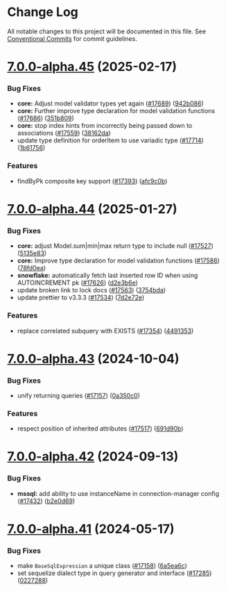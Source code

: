 # Change Log

All notable changes to this project will be documented in this file.
See [Conventional Commits](https://conventionalcommits.org) for commit guidelines.

# [7.0.0-alpha.45](https://github.com/sequelize/sequelize/compare/v7.0.0-alpha.44...v7.0.0-alpha.45) (2025-02-17)

### Bug Fixes

- **core:** Adjust model validator types yet again ([#17689](https://github.com/sequelize/sequelize/issues/17689)) ([942b086](https://github.com/sequelize/sequelize/commit/942b086ee91e37e4870602abf800c4f70e878b3f))
- **core:** Further improve type declaration for model validation functions ([#17686](https://github.com/sequelize/sequelize/issues/17686)) ([351b809](https://github.com/sequelize/sequelize/commit/351b8095932b6f7c81d4a4bf0564ba9cf1ea774e))
- **core:** stop index hints from incorrectly being passed down to associations ([#17559](https://github.com/sequelize/sequelize/issues/17559)) ([38162da](https://github.com/sequelize/sequelize/commit/38162daa3ae0580fb971eae2b3ec0aea0958ae2a))
- update type definition for orderItem to use variadic type ([#17714](https://github.com/sequelize/sequelize/issues/17714)) ([1b61756](https://github.com/sequelize/sequelize/commit/1b617565410edd214624b672a979f2d511e65f22))

### Features

- findByPk composite key support ([#17393](https://github.com/sequelize/sequelize/issues/17393)) ([afc9c0b](https://github.com/sequelize/sequelize/commit/afc9c0b1d5e665e84d3f259368d972ced5b4aba1))

# [7.0.0-alpha.44](https://github.com/sequelize/sequelize/compare/v7.0.0-alpha.43...v7.0.0-alpha.44) (2025-01-27)

### Bug Fixes

- **core:** adjust Model.sum|min|max return type to include null ([#17527](https://github.com/sequelize/sequelize/issues/17527)) ([5135e83](https://github.com/sequelize/sequelize/commit/5135e8305789d438f636e366c453db04f6560db5))
- **core:** Improve type declaration for model validation functions ([#17586](https://github.com/sequelize/sequelize/issues/17586)) ([78fd0ea](https://github.com/sequelize/sequelize/commit/78fd0ea8dbf46748815d90b24d698908f5169ffd))
- **snowflake:** automatically fetch last inserted row ID when using AUTOINCREMENT pk ([#17626](https://github.com/sequelize/sequelize/issues/17626)) ([d2e3b6e](https://github.com/sequelize/sequelize/commit/d2e3b6e44f9ed3d85c67f07e76e02c59dc76177a))
- update broken link to lock docs ([#17563](https://github.com/sequelize/sequelize/issues/17563)) ([3754bda](https://github.com/sequelize/sequelize/commit/3754bda7f54822d7da8c7c4cfb742d0d6924e97a))
- update prettier to v3.3.3 ([#17534](https://github.com/sequelize/sequelize/issues/17534)) ([7d2e72e](https://github.com/sequelize/sequelize/commit/7d2e72e84da08075a631fc43bf69d909649fc297))

### Features

- replace correlated subquery with EXISTS ([#17354](https://github.com/sequelize/sequelize/issues/17354)) ([4491353](https://github.com/sequelize/sequelize/commit/4491353eaf50067589a7958b28af7572d1c411ff))

# [7.0.0-alpha.43](https://github.com/sequelize/sequelize/compare/v7.0.0-alpha.42...v7.0.0-alpha.43) (2024-10-04)

### Bug Fixes

- unify returning queries ([#17157](https://github.com/sequelize/sequelize/issues/17157)) ([0a350c0](https://github.com/sequelize/sequelize/commit/0a350c0f91d0eee9c56b92f47cc23c273c9eb206))

### Features

- respect position of inherited attributes ([#17517](https://github.com/sequelize/sequelize/issues/17517)) ([691d90b](https://github.com/sequelize/sequelize/commit/691d90ba8c695c389c34f61fba3ff7fcaf52d634))

# [7.0.0-alpha.42](https://github.com/sequelize/sequelize/compare/v7.0.0-alpha.41...v7.0.0-alpha.42) (2024-09-13)

### Bug Fixes

- **mssql:** add ability to use instanceName in connection-manager config ([#17432](https://github.com/sequelize/sequelize/issues/17432)) ([b2e0d69](https://github.com/sequelize/sequelize/commit/b2e0d69c3b4071c616f0e6ef8ceea8dfc3cbf284))

# [7.0.0-alpha.41](https://github.com/sequelize/sequelize/compare/v7.0.0-alpha.40...v7.0.0-alpha.41) (2024-05-17)

### Bug Fixes

- make `BaseSqlExpression` a unique class ([#17158](https://github.com/sequelize/sequelize/issues/17158)) ([6a5ea6c](https://github.com/sequelize/sequelize/commit/6a5ea6c774b1812a40dd26e873b56291f868bf3f))
- set sequelize dialect type in query generator and interface ([#17285](https://github.com/sequelize/sequelize/issues/17285)) ([0227288](https://github.com/sequelize/sequelize/commit/0227288d1c6fcbf2d4f09e2efa50e4aeb9d435f2))
